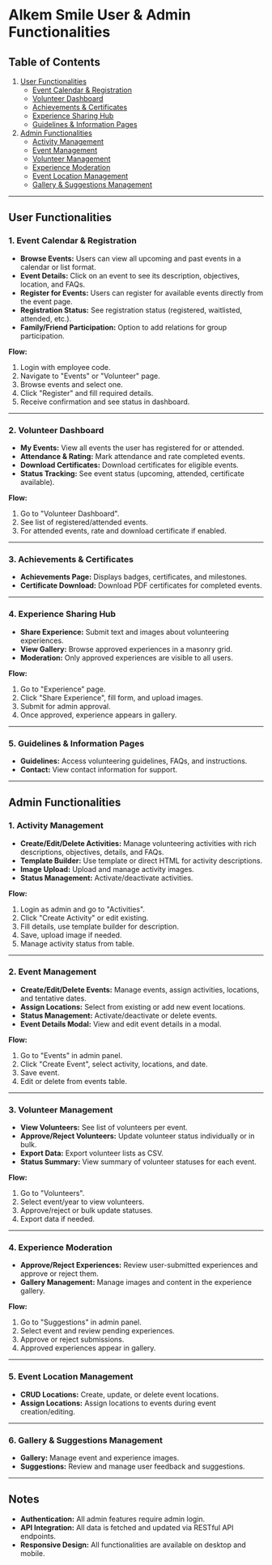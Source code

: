 # Alkem Smile User & Admin Functionalities

## Table of Contents
1. [User Functionalities](#user-functionalities)
    - [Event Calendar & Registration](#event-calendar--registration)
    - [Volunteer Dashboard](#volunteer-dashboard)
    - [Achievements & Certificates](#achievements--certificates)
    - [Experience Sharing Hub](#experience-sharing-hub)
    - [Guidelines & Information Pages](#guidelines--information-pages)
2. [Admin Functionalities](#admin-functionalities)
    - [Activity Management](#activity-management)
    - [Event Management](#event-management)
    - [Volunteer Management](#volunteer-management)
    - [Experience Moderation](#experience-moderation)
    - [Event Location Management](#event-location-management)
    - [Gallery & Suggestions Management](#gallery--suggestions-management)

---

## User Functionalities

### 1. Event Calendar & Registration
- **Browse Events:** Users can view all upcoming and past events in a calendar or list format.
- **Event Details:** Click on an event to see its description, objectives, location, and FAQs.
- **Register for Events:** Users can register for available events directly from the event page.
- **Registration Status:** See registration status (registered, waitlisted, attended, etc.).
- **Family/Friend Participation:** Option to add relations for group participation.

**Flow:**
1. Login with employee code.
2. Navigate to "Events" or "Volunteer" page.
3. Browse events and select one.
4. Click "Register" and fill required details.
5. Receive confirmation and see status in dashboard.

---

### 2. Volunteer Dashboard
- **My Events:** View all events the user has registered for or attended.
- **Attendance & Rating:** Mark attendance and rate completed events.
- **Download Certificates:** Download certificates for eligible events.
- **Status Tracking:** See event status (upcoming, attended, certificate available).

**Flow:**
1. Go to "Volunteer Dashboard".
2. See list of registered/attended events.
3. For attended events, rate and download certificate if enabled.

---

### 3. Achievements & Certificates
- **Achievements Page:** Displays badges, certificates, and milestones.
- **Certificate Download:** Download PDF certificates for completed events.

---

### 4. Experience Sharing Hub
- **Share Experience:** Submit text and images about volunteering experiences.
- **View Gallery:** Browse approved experiences in a masonry grid.
- **Moderation:** Only approved experiences are visible to all users.

**Flow:**
1. Go to "Experience" page.
2. Click "Share Experience", fill form, and upload images.
3. Submit for admin approval.
4. Once approved, experience appears in gallery.

---

### 5. Guidelines & Information Pages
- **Guidelines:** Access volunteering guidelines, FAQs, and instructions.
- **Contact:** View contact information for support.

---

## Admin Functionalities

### 1. Activity Management
- **Create/Edit/Delete Activities:** Manage volunteering activities with rich descriptions, objectives, details, and FAQs.
- **Template Builder:** Use template or direct HTML for activity descriptions.
- **Image Upload:** Upload and manage activity images.
- **Status Management:** Activate/deactivate activities.

**Flow:**
1. Login as admin and go to "Activities".
2. Click "Create Activity" or edit existing.
3. Fill details, use template builder for description.
4. Save, upload image if needed.
5. Manage activity status from table.

---

### 2. Event Management
- **Create/Edit/Delete Events:** Manage events, assign activities, locations, and tentative dates.
- **Assign Locations:** Select from existing or add new event locations.
- **Status Management:** Activate/deactivate or delete events.
- **Event Details Modal:** View and edit event details in a modal.

**Flow:**
1. Go to "Events" in admin panel.
2. Click "Create Event", select activity, locations, and date.
3. Save event.
4. Edit or delete from events table.

---

### 3. Volunteer Management
- **View Volunteers:** See list of volunteers per event.
- **Approve/Reject Volunteers:** Update volunteer status individually or in bulk.
- **Export Data:** Export volunteer lists as CSV.
- **Status Summary:** View summary of volunteer statuses for each event.

**Flow:**
1. Go to "Volunteers".
2. Select event/year to view volunteers.
3. Approve/reject or bulk update statuses.
4. Export data if needed.

---

### 4. Experience Moderation
- **Approve/Reject Experiences:** Review user-submitted experiences and approve or reject them.
- **Gallery Management:** Manage images and content in the experience gallery.

**Flow:**
1. Go to "Suggestions" in admin panel.
2. Select event and review pending experiences.
3. Approve or reject submissions.
4. Approved experiences appear in gallery.

---

### 5. Event Location Management
- **CRUD Locations:** Create, update, or delete event locations.
- **Assign Locations:** Assign locations to events during event creation/editing.

---

### 6. Gallery & Suggestions Management
- **Gallery:** Manage event and experience images.
- **Suggestions:** Review and manage user feedback and suggestions.

---

## Notes

- **Authentication:** All admin features require admin login.
- **API Integration:** All data is fetched and updated via RESTful API endpoints.
- **Responsive Design:** All functionalities are available on desktop and mobile.

